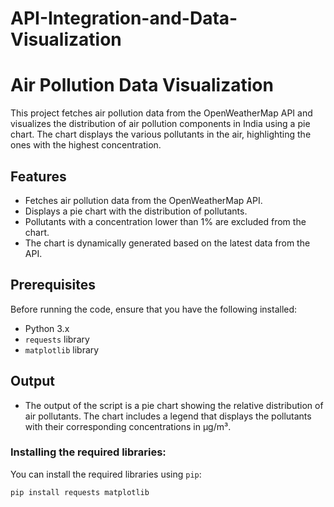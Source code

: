 # API-Integration-and-Data-Visualization
# Air Pollution Data Visualization

This project fetches air pollution data from the OpenWeatherMap API and visualizes the distribution of air pollution components in India using a pie chart. The chart displays the various pollutants in the air, highlighting the ones with the highest concentration.

## Features

- Fetches air pollution data from the OpenWeatherMap API.
- Displays a pie chart with the distribution of pollutants.
- Pollutants with a concentration lower than 1% are excluded from the chart.
- The chart is dynamically generated based on the latest data from the API.

## Prerequisites

Before running the code, ensure that you have the following installed:

- Python 3.x
- `requests` library
- `matplotlib` library

## Output
- The output of the script is a pie chart showing the relative distribution of air pollutants. The chart includes a legend that displays the pollutants with their corresponding concentrations in µg/m³.

### Installing the required libraries:

You can install the required libraries using `pip`:
```bash
pip install requests matplotlib

